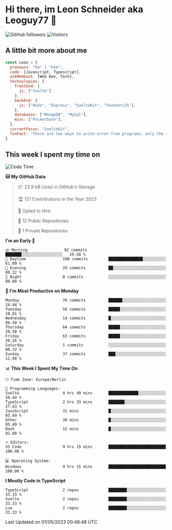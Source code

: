 # Hi there, im Leon Schneider aka Leoguy77 👋

![GitHub followers](https://img.shields.io/github/followers/leoguy77.svg?style=social&label=Followers) ![Visitors](https://visitor-badge.glitch.me/badge?page_id=leoguy77.leoguy77)

## A little bit more about me

```javascript
const Leon = {
  pronouns: "he" | "him",
  code: [Javascript, Typescript],
  askMeAbout: [Web Dev, Tech],
  technologies: {
    frontEnd: {
      js: ["Svelte"]
    },
    backEnd: {
      js: ["Node", "Express", "SvelteKit", "FeathersJS"],
    },
    databases: ["MongoDB", "MySql"],
    misc: ["Pocketbase"],
  },
  currentFocus: "SvelteKit",
  funFact: "There are two ways to write error-free programs; only the third one works"
}
```

## This week I spent my time on

<!--START_SECTION:waka-->
![Code Time](http://img.shields.io/badge/Code%20Time-21%20hrs%2022%20mins-blue)

**🐱 My GitHub Data** 

> 📦 23.9 kB Used in GitHub's Storage 
 > 
> 🏆 121 Contributions in the Year 2023
 > 
> 💼 Opted to Hire
 > 
> 📜 12 Public Repositories 
 > 
> 🔑 1 Private Repositories 
 > 
**I'm an Early 🐤** 

```text
🌞 Morning                92 commits          ███████░░░░░░░░░░░░░░░░░░   29.58 % 
🌆 Daytime                190 commits         ███████████████░░░░░░░░░░   61.09 % 
🌃 Evening                29 commits          ██░░░░░░░░░░░░░░░░░░░░░░░   09.32 % 
🌙 Night                  0 commits           ░░░░░░░░░░░░░░░░░░░░░░░░░   00.00 % 
```
📅 **I'm Most Productive on Monday** 

```text
Monday                   76 commits          ██████░░░░░░░░░░░░░░░░░░░   24.44 % 
Tuesday                  56 commits          █████░░░░░░░░░░░░░░░░░░░░   18.01 % 
Wednesday                14 commits          █░░░░░░░░░░░░░░░░░░░░░░░░   04.50 % 
Thursday                 64 commits          █████░░░░░░░░░░░░░░░░░░░░   20.58 % 
Friday                   63 commits          █████░░░░░░░░░░░░░░░░░░░░   20.26 % 
Saturday                 1 commits           ░░░░░░░░░░░░░░░░░░░░░░░░░   00.32 % 
Sunday                   37 commits          ███░░░░░░░░░░░░░░░░░░░░░░   11.90 % 
```


📊 **This Week I Spent My Time On** 

```text
🕑︎ Time Zone: Europe/Berlin

💬 Programming Languages: 
Svelte                   4 hrs 40 mins       █████████████░░░░░░░░░░░░   50.44 % 
TypeScript               2 hrs 33 mins       ███████░░░░░░░░░░░░░░░░░░   27.63 % 
JavaScript               31 mins             █░░░░░░░░░░░░░░░░░░░░░░░░   05.69 % 
Other                    30 mins             █░░░░░░░░░░░░░░░░░░░░░░░░   05.49 % 
Bash                     15 mins             █░░░░░░░░░░░░░░░░░░░░░░░░   02.80 % 

🔥 Editors: 
VS Code                  9 hrs 15 mins       █████████████████████████   100.00 % 

💻 Operating System: 
Windows                  9 hrs 15 mins       █████████████████████████   100.00 % 
```

**I Mostly Code in TypeScript** 

```text
TypeScript               2 repos             ████████░░░░░░░░░░░░░░░░░   33.33 % 
Svelte                   2 repos             ████████░░░░░░░░░░░░░░░░░   33.33 % 
Lua                      2 repos             ████████░░░░░░░░░░░░░░░░░   33.33 % 
```




 Last Updated on 01/05/2023 00:48:48 UTC
<!--END_SECTION:waka-->
